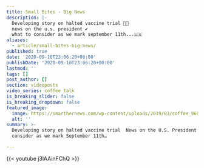 ```yaml
---
title: Small Bites - Big News
description: |-
  Developing story on halted vaccine trial 👊🏻
  news on the u.s. president ✔️
  what to consider as we mark september 11th...🇺🇸
aliases:
  - article/small-bites-big-news/
published: true
date: '2020-09-10T23:06:20+00:00'
publishDate: '2020-09-10T23:06:20+00:00'
lastmod: ''
tags: []
post_author: []
section: videoposts
video_series: coffee talk
is_breaking_slider: false
is_breaking_dropdown: false
featured_image:
  image: https://smarthernews.com/wp-content/uploads/2019/03/coffee_960.jpg
  alt: ''
summary: >-
  Developing story on halted vaccine trial  News on the U.S. President  What to
  consider as we mark September 11th…

---
```

{{< youtube j3lAAinFChQ >}}